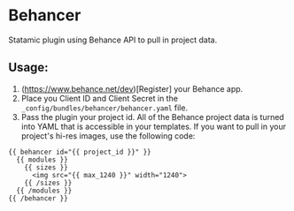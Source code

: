 Behancer
========

Statamic plugin using Behance API to pull in project data.

## Usage:

1. (https://www.behance.net/dev)[Register] your Behance app.
2. Place you Client ID and Client Secret in the `_config/bundles/behancer/behancer.yaml` file.
3. Pass the plugin your project id. All of the Behance project data is turned into YAML that is accessible in your templates. If you want to pull in your project's hi-res images, use the following code:

```
{{ behancer id="{{ project_id }}" }}
  {{ modules }}
    {{ sizes }}
      <img src="{{ max_1240 }}" width="1240">
    {{ /sizes }}
  {{ /modules }}
{{ /behancer }}
```
